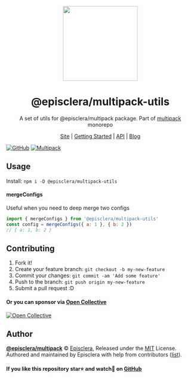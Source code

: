 <div align="center">
  <a href="https://episclera.github.io/multipack/">
  <img style="max-width:100%;" height="200"
    src="https://raw.githubusercontent.com/episclera/multipack/master/logo.png">
  </a>
  <h1>@episclera/multipack-utils</h1>
  <p>A set of utils for @episclera/multipack package. Part of <a href="https://github.com/episclera/multipack">multipack</a> monorepo</p>
  <p>
    <a href="https://episclera.github.io/multipack/">Site</a>
    | <a href="https://episclera.github.io/multipack/docs/doc-introduction">Getting Started</a>
    | <a href="https://episclera.github.io/multipack/docs/doc-api-introduction">API</a>
    | <a href="https://episclera.github.io/multipack/blog/">Blog</a>
  </p>
</div>

[![GitHub](https://img.shields.io/github/license/episclera/multipack)](https://github.com/episclera/multipack/blob/master/LICENSE)
[![Multipack](https://img.shields.io/badge/Generated%20from-episclera%2Fmultipack-green)](https://github.com/episclera/multipack)

## Usage

Install: `npm i -D @episclera/multipack-utils`

#### mergeConfigs

Useful when you need to deep merge two configs

```js
import { mergeConfigs } from '@episclera/multipack-utils'
const config = mergeConfigs({ a: 1 }, { b: 2 })
// { a: 1, b: 2 }
```

## Contributing

1. Fork it!
2. Create your feature branch: `git checkout -b my-new-feature`
3. Commit your changes: `git commit -am 'Add some feature'`
4. Push to the branch: `git push origin my-new-feature`
5. Submit a pull request :D

#### Or you can sponsor via [Open Collective](https://opencollective.com/episclera/)

[![Open Collective](https://opencollective.com/episclera/tiers/sponsor.svg?avatarHeight=60)](https://opencollective.com/episclera/)

## Author

**[@episclera/multipack](https://github.com/episclera/multipack)** © [Episclera](https://github.com/episclera), Released under the [MIT](https://github.com/episclera/multipack/blob/master/LICENSE) License.<br>
Authored and maintained by Episclera with help from contributors ([list](https://github.com/episclera/multipack/contributors)).

#### If you like this repository star⭐ and watch👀 on [GitHub](https://github.com/episclera/multipack)
